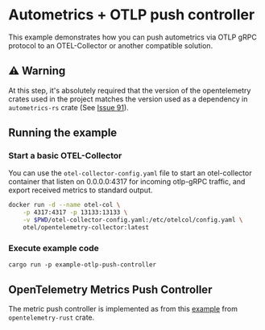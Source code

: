 # Autometrics + OTLP push controller

This example demonstrates how you can push autometrics via OTLP gRPC protocol to an OTEL-Collector or another compatible solution.

## ⚠️ Warning

At this step, it's absolutely required that the version of the opentelemetry crates used in the project matches the version used as a dependency in `autometrics-rs` crate (See [Issue 91](https://github.com/autometrics-dev/autometrics-rs/issues/91)).

## Running the example

### Start a basic OTEL-Collector

You can use the `otel-collector-config.yaml` file to start an otel-collector container that listen on 0.0.0.0:4317 for incoming otlp-gRPC traffic, and export received metrics to standard output.

```bash
docker run -d --name otel-col \
    -p 4317:4317 -p 13133:13133 \
    -v $PWD/otel-collector-config.yaml:/etc/otelcol/config.yaml \
    otel/opentelemetry-collector:latest
```

### Execute example code

```shell
cargo run -p example-otlp-push-controller
```

## OpenTelemetry Metrics Push Controller

The metric push controller is implemented as from this [example](https://github.com/open-telemetry/opentelemetry-rust/blob/f20c9b40547ee20b6ec99414bb21abdd3a54d99b/examples/basic-otlp/src/main.rs#L35-L52) from `opentelemetry-rust` crate.

